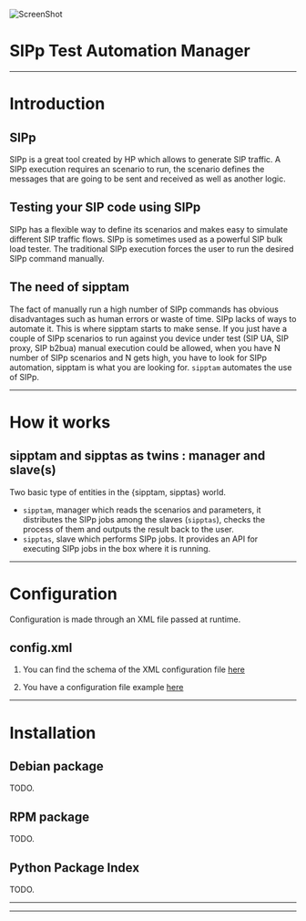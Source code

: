![ScreenShot](http://192.168.200.12/sipptam/blob/master/doc/sipptam_logo_small.png)

SIPp Test Automation Manager
============================

***

# Introduction

## SIPp
SIPp is a great tool created by HP which allows to generate SIP traffic. A SIPp execution requires an scenario to run, the scenario defines the messages that are going to be sent and received as well as another logic.
## Testing your SIP code using SIPp
SIPp has a flexible way to define its scenarios and makes easy to simulate different SIP traffic flows. SIPp is sometimes used as a powerful SIP bulk load tester. The traditional SIPp execution forces the user to run the desired SIPp command manually. 
## The need of sipptam
The fact of manually run a high number of SIPp commands has obvious disadvantages such as human errors or waste of time. SIPp lacks of ways to automate it. This is where sipptam starts to make sense. If you just have a couple of SIPp scenarios to run against you device under test (SIP UA, SIP proxy, SIP b2bua) manual execution could be allowed, when you have N number of SIPp scenarios and N gets high, you have to look for SIPp automation, sipptam is what you are looking for. `sipptam` automates the use of SIPp.

***

# How it works
## sipptam and sipptas as twins : manager and slave(s)
Two basic type of entities in the {sipptam, sipptas} world.
- `sipptam`, manager which reads the scenarios and parameters, it distributes the SIPp jobs among the slaves (`sipptas`), checks the process of them and outputs the result back to the user.
- `sipptas`, slave which performs SIPp jobs. It provides an API for executing SIPp jobs in the box where it is running.

***

# Configuration
Configuration is made through an XML file passed at runtime.

## config.xml
1. You can find the schema of the XML configuration file [here](http://192.168.200.12/sipptam/tree/master/src/sipptam/validate/Schema.py)
2. You have a configuration file example [here](http://192.168.200.12/sipptam/tree/master/resources/sipptam.sample.xml)

    <sipptam duthost="10.22.22.112" dutport="5060">

    <myxml>
       <someElement />  
    </myxml>

    <myxml>
       <someElement />  
    </myxml>


***
# Installation
## Debian package
TODO.

## RPM package
TODO.

## Python Package Index
TODO.

***
****